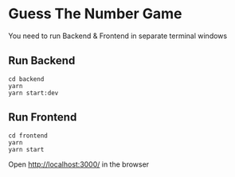 # Guess The Number Game

You need to run Backend & Frontend in separate terminal windows

## Run Backend

```
cd backend
yarn
yarn start:dev
```

## Run Frontend

```
cd frontend
yarn
yarn start
```

Open [http://localhost:3000/](http://localhost:3000/) in the browser
